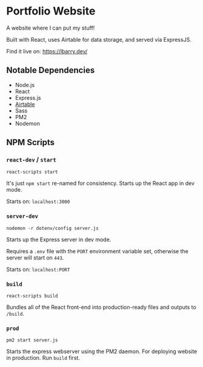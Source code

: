 # Portfolio Website

A website where I can put my stuff! 

Built with React, uses Airtable for data storage, and served via ExpressJS. 

Find it live on: https://lbarry.dev/


## Notable Dependencies

* Node.js
* React
* Express.js
* [Airtable](https://airtable.com/)
* Sass
* PM2
* Nodemon


## NPM Scripts

### `react-dev` / `start`

`react-scripts start`

It's just `npm start` re-named for consistency. Starts up the React app in dev mode. 

Starts on: `localhost:3000`


### `server-dev`

`nodemon -r dotenv/config server.js`

Starts up the Express server in dev mode. 

Requires a `.env` file with the `PORT` environment variable set, otherwise the server will start on `443`.

Starts on: `localhost:PORT`


### `build`

`react-scripts build`

Bundles all of the React front-end into production-ready files and outputs to `/build`.


### `prod`

`pm2 start server.js`

Starts the express webserver using the PM2 daemon. For deploying website in production. Run `build` first. 